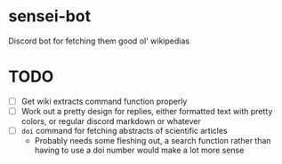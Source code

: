 # sensei-bot
Discord bot for fetching them good ol' wikipedias

# TODO

* [ ] Get wiki extracts command function properly
* [ ] Work out a pretty design for replies, either formatted text with pretty colors, or regular discord markdown or whatever
* [ ] `doi` command for fetching abstracts of scientific articles
  * Probably needs some fleshing out, a search function rather than having to use a doi number would make a lot more sense
